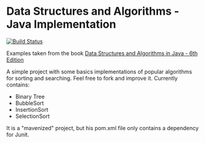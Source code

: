 # Data Structures and Algorithms - Java Implementation

[![Build Status](https://travis-ci.org/[rafaelcfreire]/[Java-Algorithms].png)](https://travis-ci.org/[rafaelcfreire]/[Java-Algorithms])

Examples taken from the book <a href="http://www.amazon.com/Data-Structures-Algorithms-Michael-Goodrich/dp/1118771338/ref=sr_1_1?s=books&ie=UTF8&qid=1441142177&sr=1-1&keywords=data+structures+and+algorithms+in+java+6th+edition&pebp=1441142169982&perid=0ZQ0Q3XPRFZPWF6SMCAA">Data Structures and Algorithms in Java - 6th Edition</a>

A simple project with some basics implementations of popular algorithms for sorting and searching. Feel free to fork and improve it.
Currently contains:
* Binary Tree
* BubbleSort
* InsertionSort
* SelectionSort

It is a "mavenized" project, but his pom.xml file only contains a dependency for Junit. 
